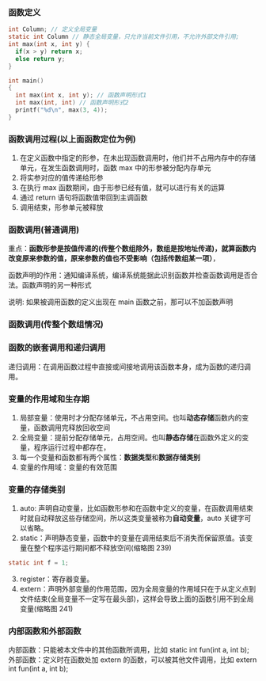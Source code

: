 ### 函数定义

```c
int Column; // 定义全局变量
static int Column // 静态全局变量，只允许当前文件引用，不允许外部文件引用;
int max(int x, int y) {
  if(x > y) return x;
  else return y;
}

int main()
{
  int max(int x, int y); // 函数声明形式1
  int max(int, int) // 函数声明形式2
  printf("%d\n", max(3, 4));
}
```

### 函数调用过程(以上面函数定位为例)

1. 在定义函数中指定的形参，在未出现函数调用时，他们并不占用内存中的存储单元，在发生函数调用时，函数 max 中的形参被分配内存单元
2. 将实参对应的值传递给形参
3. 在执行 max 函数期间，由于形参已经有值，就可以进行有关的运算
4. 通过 return 语句将函数值带回到主调函数
5. 调用结束，形参单元被释放

### 函数调用(普通调用)

重点：**函数形参是按值传递的(传整个数组除外，数组是按地址传递)，就算函数内改变原来参数的值，原来参数的值也不受影响（包括传数组某一项）**，

函数声明的作用：通知编译系统，编译系统能据此识别函数并检查函数调用是否合法。函数声明的另一种形式

说明: 如果被调用函数的定义出现在 main 函数之前，那可以不加函数声明

### 函数调用(传整个数组情况)

### 函数的嵌套调用和递归调用

递归调用：在调用函数过程中直接或间接地调用该函数本身，成为函数的递归调用。

### 变量的作用域和生存期

1. 局部变量：使用时才分配存储单元，不占用空间。也叫**动态存储**函数内的变量，函数调用完释放回收空间
2. 全局变量：提前分配存储单元，占用空间。也叫**静态存储**在函数外定义的变量，程序运行过程中都存在，
3. 每一个变量和函数都有两个属性：**数据类型**和**数据存储类别**
4. 变量的作用域：变量的有效范围

### 变量的存储类别

1. auto: 声明自动变量，比如函数形参和在函数中定义的变量，在函数调用结束时就自动释放这些存储空间，所以这类变量被称为**自动变量**，auto 关键字可以省略。
2. static：声明静态变量，函数中的变量在调用结束后不消失而保留原值。该变量在整个程序运行期间都不释放空间(缩略图 239)

```c
static int f = 1;
```

3. register：寄存器变量。
4. extern：声明外部变量的作用范围，因为全局变量的作用域只在于从定义点到文件结束(全局变量不一定写在最头部)，这样会导致上面的函数引用不到全局变量(缩略图 241)

### 内部函数和外部函数

内部函数：只能被本文件中的其他函数所调用，比如 static int fun(int a, int b);
外部函数：定义时在函数处加 extern 的函数，可以被其他文件调用，比如 extern int fun(int a, int b);
